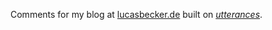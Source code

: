Comments for my blog at [lucasbecker.de](https://lucasbecker.de) built on [_utterances_](https://utteranc.es/).
